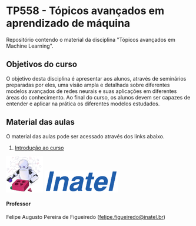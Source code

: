 # TP558 - Tópicos avançados em aprendizado de máquina

Repositório contendo o material da disciplina "Tópicos avançados em Machine Learning".

## Objetivos do curso

O objetivo desta disciplina é apresentar aos alunos, através de seminários preparadas por eles, uma visão ampla e detalhada sobre diferentes modelos avançados de redes neurais e suas aplicações em diferentes áreas do conhecimento. Ao final do curso, os alunos devem ser capazes de entender e aplicar na prática os diferentes modelos estudados.

## Material das aulas

O material das aulas pode ser acessado através dos links abaixo.

1. [Introdução ao curso](https://github.com/zz4fap/tp558-adv-ml/blob/main/slides/TP558_1_Introdu%C3%A7%C3%A3o_ao_curso.pdf)


<img src="/figures/ml_logo1.png" width="100px"> <img src="/figures/inatel_logo.png" width="200px">

#### Professor

Felipe Augusto Pereira de Figueiredo (felipe.figueiredo@inatel.br)
